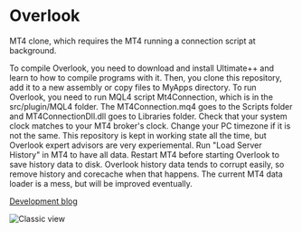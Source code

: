 # Overlook
MT4 clone, which requires the MT4 running a connection script at background.

To compile Overlook, you need to download and install Ultimate++ and learn to how to compile programs with it. Then, you clone this repository, add it to a new assembly or copy files to MyApps directory.
To run Overlook, you need to run MQL4 script Mt4Connection, which is in the src/plugin/MQL4 folder. The MT4Connection.mq4 goes to the Scripts folder and MT4ConnectionDll.dll goes to Libraries folder.
Check that your system clock matches to your MT4 broker's clock. Change your PC timezone if it is not the same.
This repository is kept in working state all the time, but Overlook expert advisors are very experiemental.
Run "Load Server History" in MT4 to have all data. Restart MT4 before starting Overlook to save history data to disk.
Overlook history data tends to corrupt easily, so remove history and corecache when that happens. The current MT4 data loader is a mess, but will be improved eventually.

[Development blog](https://makingoverlook.blogspot.fi/)

![Classic view](https://github.com/sppp/Overlook/raw/master/docs/classic.jpg)
